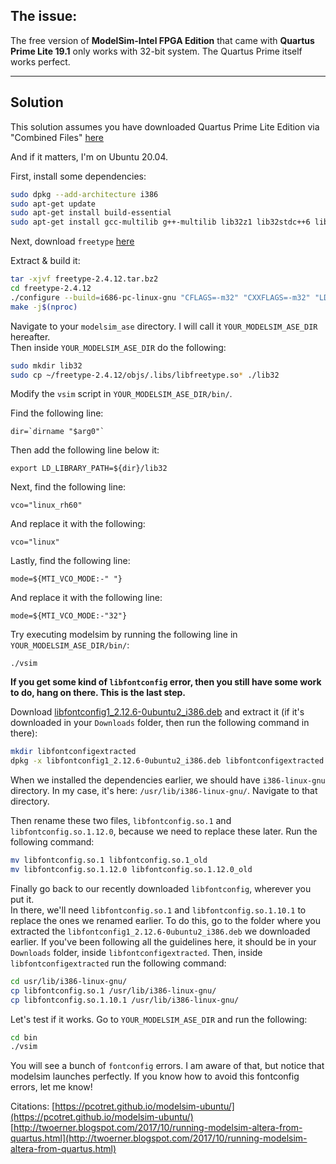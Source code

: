 ## The issue: 
The free version of __ModelSim-Intel FPGA Edition__ that came with __Quartus Prime Lite 19.1__ only works with 32-bit system. The Quartus Prime itself works perfect.

---

## Solution
This solution assumes you have downloaded Quartus Prime Lite Edition via "Combined Files" [here](https://fpgasoftware.intel.com/19.1/?edition=lite&platform=linux)  

And if it matters, I'm on Ubuntu 20.04.

First, install some dependencies:
```bash
sudo dpkg --add-architecture i386
sudo apt-get update
sudo apt-get install build-essential
sudo apt-get install gcc-multilib g++-multilib lib32z1 lib32stdc++6 lib32gcc1 expat:i386 fontconfig:i386 libfreetype6:i386 libexpat1:i386 libc6:i386 libgtk-3-0:i386 libcanberra0:i386 libpng16-16:i386 libice6:i386 libsm6:i386 libncurses5:i386 zlib1g:i386 libx11-6:i386 libxau6:i386 libxdmcp6:i386 libxext6:i386 libxft2:i386 libxrender1:i386 libxt6:i386 libxtst6:i386
```

Next, download `freetype` [here](https://sourceforge.net/projects/freetype/files/freetype2/2.4.12/freetype-2.4.12.tar.bz2/download)  

Extract & build it:
``` bash
tar -xjvf freetype-2.4.12.tar.bz2
cd freetype-2.4.12
./configure --build=i686-pc-linux-gnu "CFLAGS=-m32" "CXXFLAGS=-m32" "LDFLAGS=-m32"
make -j$(nproc)
```

Navigate to your `modelsim_ase` directory. I will call it `YOUR_MODELSIM_ASE_DIR` hereafter.  
Then inside `YOUR_MODELSIM_ASE_DIR` do the following:
```bash
sudo mkdir lib32
sudo cp ~/freetype-2.4.12/objs/.libs/libfreetype.so* ./lib32
```

Modify the `vsim` script in `YOUR_MODELSIM_ASE_DIR/bin/`.  

Find the following line:
```
dir=`dirname "$arg0"`
```
Then add the following line below it:
```
export LD_LIBRARY_PATH=${dir}/lib32
```

Next, find the following line:
```
vco="linux_rh60"
```
And replace it with the following:
```
vco="linux"
```

Lastly, find the following line:
```
mode=${MTI_VCO_MODE:-" "}
```
And replace it with the following line:
```
mode=${MTI_VCO_MODE:-"32"}
```

Try executing modelsim by running the following line in `YOUR_MODELSIM_ASE_DIR/bin/`:
```
./vsim
```

__If you get some kind of `libfontconfig` error, then you still have some work to do, hang on there. This is the last step.__  

Download [libfontconfig1_2.12.6-0ubuntu2_i386.deb](http://ubuntu.mirrors.tds.net/ubuntu/pool/main/f/fontconfig/libfontconfig1_2.12.6-0ubuntu2_i386.deb) and extract it (if it's downloaded in your `Downloads` folder, then run the following command in there):
``` bash
mkdir libfontconfigextracted
dpkg -x libfontconfig1_2.12.6-0ubuntu2_i386.deb libfontconfigextracted
```

When we installed the dependencies earlier, we should have `i386-linux-gnu` directory. In my case, it's here: `/usr/lib/i386-linux-gnu/`. Navigate to that directory.

Then rename these two files, `libfontconfig.so.1` and `libfontconfig.so.1.12.0`, because we need to replace these later. Run the following command:
```bash
mv libfontconfig.so.1 libfontconfig.so.1_old
mv libfontconfig.so.1.12.0 libfontconfig.so.1.12.0_old
```

Finally go back to our recently downloaded `libfontconfig`, wherever you put it.  
In there, we'll need `libfontconfig.so.1` and `libfontconfig.so.1.10.1` to replace the ones we renamed earlier. To do this, go to the folder where you extracted the `libfontconfig1_2.12.6-0ubuntu2_i386.deb` we downloaded earlier. If you've been following all the guidelines here, it should be in your `Downloads` folder, inside `libfontconfigextracted`. Then, inside `libfontconfigextracted` run the following command:
```bash
cd usr/lib/i386-linux-gnu/
cp libfontconfig.so.1 /usr/lib/i386-linux-gnu/
cp libfontconfig.so.1.10.1 /usr/lib/i386-linux-gnu/
```

Let's test if it works. Go to `YOUR_MODELSIM_ASE_DIR` and run the following:  
```bash
cd bin
./vsim
```

You will see a bunch of `fontconfig` errors. I am aware of that, but notice that modelsim launches perfectly. If you know how to avoid this fontconfig errors, let me know!

Citations:
[https://pcotret.github.io/modelsim-ubuntu/](https://pcotret.github.io/modelsim-ubuntu/)
[http://twoerner.blogspot.com/2017/10/running-modelsim-altera-from-quartus.html](http://twoerner.blogspot.com/2017/10/running-modelsim-altera-from-quartus.html)
